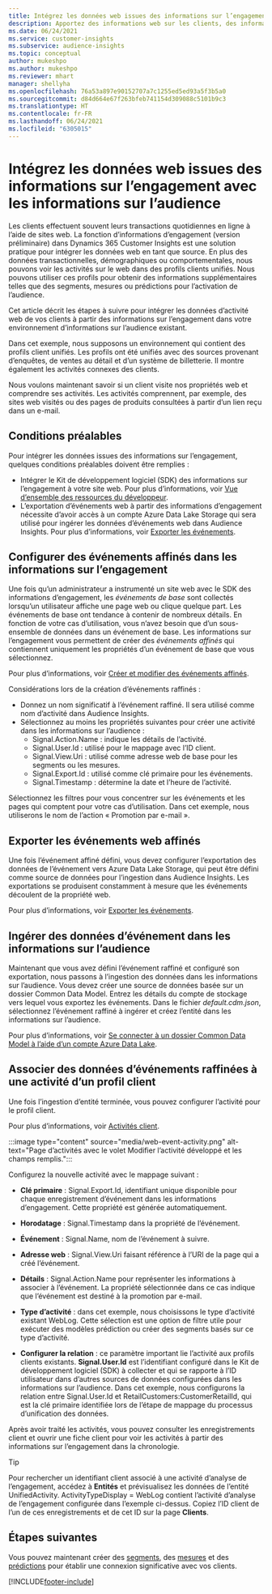 ```yaml
---
title: Intégrez les données web issues des informations sur l’engagement avec les informations sur l’audience
description: Apportez des informations web sur les clients, des informations sur l’engagement aux informations sur l’audience.
ms.date: 06/24/2021
ms.service: customer-insights
ms.subservice: audience-insights
ms.topic: conceptual
author: mukeshpo
ms.author: mukeshpo
ms.reviewer: mhart
manager: shellyha
ms.openlocfilehash: 76a53a897e90152707a7c1255ed5ed93a5f3b5a0
ms.sourcegitcommit: d84d664e67f263bfeb741154d309088c5101b9c3
ms.translationtype: HT
ms.contentlocale: fr-FR
ms.lasthandoff: 06/24/2021
ms.locfileid: "6305015"
---
```

# <a name="integrate-web-data-from-engagement-insights-with-audience-insights"></a>Intégrez les données web issues des informations sur l’engagement avec les informations sur l’audience

Les clients effectuent souvent leurs transactions quotidiennes en ligne à l’aide de sites web. La fonction d’informations d’engagement (version préliminaire) dans Dynamics 365 Customer Insights est une solution pratique pour intégrer les données web en tant que source. En plus des données transactionnelles, démographiques ou comportementales, nous pouvons voir les activités sur le web dans des profils clients unifiés. Nous pouvons utiliser ces profils pour obtenir des informations supplémentaires telles que des segments, mesures ou prédictions pour l’activation de l’audience.

Cet article décrit les étapes à suivre pour intégrer les données d’activité web de vos clients à partir des informations sur l’engagement dans votre environnement d’informations sur l’audience existant.

Dans cet exemple, nous supposons un environnement qui contient des profils client unifiés. Les profils ont été unifiés avec des sources provenant d’enquêtes, de ventes au détail et d’un système de billetterie. Il montre également les activités connexes des clients. 

Nous voulons maintenant savoir si un client visite nos propriétés web et comprendre ses activités. Les activités comprennent, par exemple, des sites web visités ou des pages de produits consultées à partir d’un lien reçu dans un e-mail.

## <a name="prerequisites"></a>Conditions préalables

Pour intégrer les données issues des informations sur l’engagement, quelques conditions préalables doivent être remplies : 

- Intégrer le Kit de développement logiciel (SDK) des informations sur l’engagement à votre site web. Pour plus d’informations, voir [Vue d’ensemble des ressources du développeur](../engagement-insights/developer-resources.md).
- L’exportation d’événements web à partir des informations d’engagement nécessite d’avoir accès à un compte Azure Data Lake Storage qui sera utilisé pour ingérer les données d’événements web dans Audience Insights. Pour plus d’informations, voir [Exporter les événements](../engagement-insights/export-events.md).

## <a name="configure-refined-events-in-engagement-insights"></a>Configurer des événements affinés dans les informations sur l’engagement

Une fois qu’un administrateur a instrumenté un site web avec le SDK des informations d’engagement, les *événements de base* sont collectés lorsqu’un utilisateur affiche une page web ou clique quelque part. Les événements de base ont tendance à contenir de nombreux détails. En fonction de votre cas d’utilisation, vous n’avez besoin que d’un sous-ensemble de données dans un événement de base. Les informations sur l’engagement vous permettent de créer des *événements affinés* qui contiennent uniquement les propriétés d’un événement de base que vous sélectionnez.     

Pour plus d’informations, voir [Créer et modifier des événements affinés](../engagement-insights/refined-events.md).

Considérations lors de la création d’événements raffinés : 

- Donnez un nom significatif à l’événement raffiné. Il sera utilisé comme nom d’activité dans Audience Insights.
- Sélectionnez au moins les propriétés suivantes pour créer une activité dans les informations sur l’audience : 
    - Signal.Action.Name : indique les détails de l’activité.
    - Signal.User.Id : utilisé pour le mappage avec l’ID client.
    - Signal.View.Uri : utilisé comme adresse web de base pour les segments ou les mesures.
    - Signal.Export.Id : utilisé comme clé primaire pour les événements.
    - Signal.Timestamp : détermine la date et l’heure de l’activité.

Sélectionnez les filtres pour vous concentrer sur les événements et les pages qui comptent pour votre cas d’utilisation. Dans cet exemple, nous utiliserons le nom de l’action « Promotion par e-mail ».

## <a name="export-the-refined-web-events"></a>Exporter les événements web affinés 

Une fois l’événement affiné défini, vous devez configurer l’exportation des données de l’événement vers Azure Data Lake Storage, qui peut être défini comme source de données pour l’ingestion dans Audience Insights. Les exportations se produisent constamment à mesure que les événements découlent de la propriété web.

Pour plus d’informations, voir [Exporter les événements](../engagement-insights/export-events.md).

## <a name="ingest-event-data-to-audience-insights"></a>Ingérer des données d’événement dans les informations sur l’audience

Maintenant que vous avez défini l’événement raffiné et configuré son exportation, nous passons à l’ingestion des données dans les informations sur l’audience. Vous devez créer une source de données basée sur un dossier Common Data Model. Entrez les détails du compte de stockage vers lequel vous exportez les événements. Dans le fichier *default.cdm.json*, sélectionnez l’événement raffiné à ingérer et créez l’entité dans les informations sur l’audience.

Pour plus d’informations, voir [Se connecter à un dossier Common Data Model à l’aide d’un compte Azure Data Lake](connect-common-data-model.md).


## <a name="relate-refined-event-data-as-an-activity-of-a-customer-profile"></a>Associer des données d’événements raffinées à une activité d’un profil client

Une fois l’ingestion d’entité terminée, vous pouvez configurer l’activité pour le profil client.

Pour plus d’informations, voir [Activités client](activities.md).

:::image type="content" source="media/web-event-activity.png" alt-text="Page d’activités avec le volet Modifier l’activité développé et les champs remplis.":::

Configurez la nouvelle activité avec le mappage suivant : 

- **Clé primaire** : Signal.Export.Id, identifiant unique disponible pour chaque enregistrement d’événement dans les informations d’engagement. Cette propriété est générée automatiquement.

- **Horodatage** : Signal.Timestamp dans la propriété de l’événement.

- **Événement** : Signal.Name, nom de l’événement à suivre.

- **Adresse web** : Signal.View.Uri faisant référence à l’URI de la page qui a créé l’événement.

- **Détails** : Signal.Action.Name pour représenter les informations à associer à l’événement. La propriété sélectionnée dans ce cas indique que l’événement est destiné à la promotion par e-mail.

- **Type d’activité** : dans cet exemple, nous choisissons le type d’activité existant WebLog. Cette sélection est une option de filtre utile pour exécuter des modèles prédiction ou créer des segments basés sur ce type d’activité.

- **Configurer la relation** : ce paramètre important lie l’activité aux profils clients existants. **Signal.User.Id** est l’identifiant configuré dans le Kit de développement logiciel (SDK) à collecter et qui se rapporte à l’ID utilisateur dans d’autres sources de données configurées dans les informations sur l’audience. Dans cet exemple, nous configurons la relation entre Signal.User.Id et RetailCustomers:CustomerRetailId, qui est la clé primaire identifiée lors de l’étape de mappage du processus d’unification des données.

Après avoir traité les activités, vous pouvez consulter les enregistrements client et ouvrir une fiche client pour voir les activités à partir des informations sur l’engagement dans la chronologie. 

> [!TIP]
> Pour rechercher un identifiant client associé à une activité d’analyse de l’engagement, accédez à **Entités** et prévisualisez les données de l’entité UnifiedActivity. ActivityTypeDisplay = WebLog contient l’activité d’analyse de l’engagement configurée dans l’exemple ci-dessus. Copiez l’ID client de l’un de ces enregistrements et de cet ID sur la page **Clients**.

## <a name="next-steps"></a>Étapes suivantes

Vous pouvez maintenant créer des [segments](segments.md), des [mesures](measures.md) et des [prédictions](predictions.md) pour établir une connexion significative avec vos clients.


[!INCLUDE[footer-include](../includes/footer-banner.md)]
